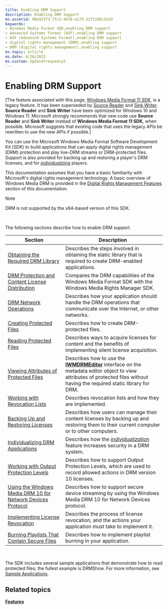```yaml
---
title: Enabling DRM Support
description: Enabling DRM Support
ms.assetid: 90e92373-7fc2-4478-a179-22f22dbc3a3d
keywords:
- Windows Media Format SDK,enabling DRM support
- Advanced Systems Format (ASF),enabling DRM support
- ASF (Advanced Systems Format),enabling DRM support
- digital rights management (DRM),enabling support
- DRM (digital rights management),enabling support
ms.topic: article
ms.date: 4/26/2023
ms.custom: UpdateFrequency5
---
```


# Enabling DRM Support

\[The feature associated with this page, [Windows Media Format 11 SDK](/windows/win32/wmformat/windows-media-format-11-sdk), is a legacy feature. It has been superseded by [Source Reader](/windows/win32/medfound/source-reader) and [Sink Writer](/windows/win32/medfound/sink-writer). **Source Reader** and **Sink Writer** have been optimized for Windows 10 and Windows 11. Microsoft strongly recommends that new code use **Source Reader** and **Sink Writer** instead of **Windows Media Format 11 SDK**, when possible. Microsoft suggests that existing code that uses the legacy APIs be rewritten to use the new APIs if possible.\]

You can use the Microsoft Windows Media Format Software Development Kit (SDK) to build applications that can apply digital rights management (DRM) protection and play live-DRM streams or DRM-protected files. Support is also provided for backing up and restoring a player's DRM licenses, and for [*individualizing*](wmformat-glossary.md) players.

This documentation assumes that you have a basic familiarity with Microsoft's digital rights management technology. A basic overview of Windows Media DRM is provided in the [Digital Rights Management Features](digital-rights-management-features.md) section of this documentation. 

> [!Note]  
> DRM is not supported by the x64-based version of this SDK.

 

The following sections describe how to enable DRM support.



| Section                                                                                                                        | Description                                                                                                                                                                                     |
|--------------------------------------------------------------------------------------------------------------------------------|-------------------------------------------------------------------------------------------------------------------------------------------------------------------------------------------------|
| [Obtaining the Required DRM Library](obtaining-the-required-drm-library.md)                                                   | Describes the steps involved in obtaining the static library that is required to create DRM-enabled applications.                                                                               |
| [DRM Protection and Content License Distribution](drm-protection-and-content-license-distribution.md)                         | Compares the DRM capabilities of the Windows Media Format SDK with the Windows Media Rights Manager SDK.                                                                                        |
| [DRM Network Operations](drm-network-operations.md)                                                                           | Describes how your application should handle the DRM operations that communicate over the Internet, or other networks.                                                                          |
| [Creating Protected Files](creating-protected-files.md)                                                                       | Describes how to create DRM-protected files.                                                                                                                                                    |
| [Reading Protected Files](reading-protected-files.md)                                                                         | Describes ways to acquire licenses for content and the benefits of implementing silent license acquisition.                                                                                     |
| [Viewing Attributes of Protected Files](viewing-attributes-of-protected-files.md)                                             | Describes how to use the [**IWMDRMEditor**](/previous-versions/windows/desktop/api/wmsdkidl/nn-wmsdkidl-iwmdrmeditor) interface on the metadata editor object to view attributes of protected files without having the required static library for DRM. |
| [Working with Revocation Lists](working-with-revocation-lists.md)                                                             | Describes revocation lists and how they are implemented.                                                                                                                                        |
| [Backing Up and Restoring Licenses](backing-up-and-restoring-licenses.md)                                                     | Describes how users can manage their content licenses by backing up and restoring them to their current computer or to other computers.                                                         |
| [Individualizing DRM Applications](individualizing-drm-applications.md)                                                       | Describes how the [*individualization*](wmformat-glossary.md) feature increases security in a DRM system.                                                           |
| [Working with Output Protection Levels](working-with-output-protection-levels.md)                                             | Describes how to support Output Protection Levels, which are used to record allowed actions in DRM version 10 licenses.                                                                         |
| [Using the Windows Media DRM 10 for Network Devices Protocol](using-the-windows-media-drm-10-for-network-devices-protocol.md) | Describes how to support secure device streaming by using the Windows Media DRM 10 for Network Devices protocol.                                                                                |
| [Implementing License Revocation](implementing-license-revocation.md)                                                         | Describes the process of license revocation, and the actions your application must take to implement it.                                                                                        |
| [Burning Playlists That Contain Secure Files](burning-playlists-that-contain-secure-files.md)                                 | Describes how to implement playlist burning in your application.                                                                                                                                |



 

The SDK includes several sample applications that demonstrate how to read protected files; the fullest example is DRMShow. For more information, see [Sample Applications](sample-applications.md).

## Related topics

<dl> <dt>

[**Features**](features.md)
</dt> </dl>

 

 




